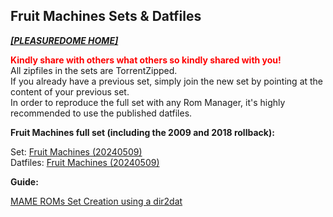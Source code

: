 ## Fruit Machines Sets & Datfiles

<i><b>[[PLEASUREDOME HOME]](https://pleasuredome.github.io/pleasuredome/index.html)</b></i><br>

<b><span style="color: red;">Kindly share with others what others so kindly shared with you!</span></b><br>
All zipfiles in the sets are TorrentZipped.<br>
If you already have a previous set, simply join the new set by pointing at the content of your previous set.<br>
In order to reproduce the full set with any Rom Manager, it's highly recommended to use the published datfiles.<br>

<b>Fruit Machines full set (including the 2009 and 2018 rollback):</b>

Set: [Fruit Machines (20240509)](magnet:?xt=urn:btih:4f51a88aa5a3089072434d64456a175de308b569&dn=FruitMachines-20240509&tr=udp%3a%2f%2ftracker.openbittorrent.com%3a80&tr=udp%3a%2f%2ftracker.opentrackr.org%3a1337%2fannounce)<br>
Datfiles: [Fruit Machines (20240509)](https://github.com/pleasuredome/pleasuredome/raw/gh-pages/nonmame/fruitmachines/FruitMachines-20240509.zip)<br>

<b>Guide:</b>

[MAME ROMs Set Creation using a dir2dat](https://pleasuredome.miraheze.org/wiki/MAME_ROMs_Set_Creation_using_a_dir2dat)<br>
